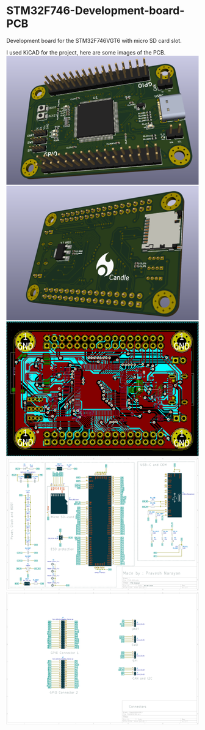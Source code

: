 # STM32F746-Development-board-PCB
Development board for the STM32F746VGT6 with micro SD card slot.

I used KiCAD for the project, here are some images of the PCB.
![3D PCB front](https://github.com/Elvez/STM32F746-Development-board-PCB/blob/master/PCB3Dfront.PNG)
![3D PCB back](https://github.com/Elvez/STM32F746-Development-board-PCB/blob/master/PCB3Dback.PNG)
![PCB layout](https://github.com/Elvez/STM32F746-Development-board-PCB/blob/master/PCBimage.PNG)
![Schematic-1](https://github.com/Elvez/STM32F746-Development-board-PCB/blob/master/Schematic-1.PNG)
![Schematic-2](https://github.com/Elvez/STM32F746-Development-board-PCB/blob/master/Schematic-2.PNG)
